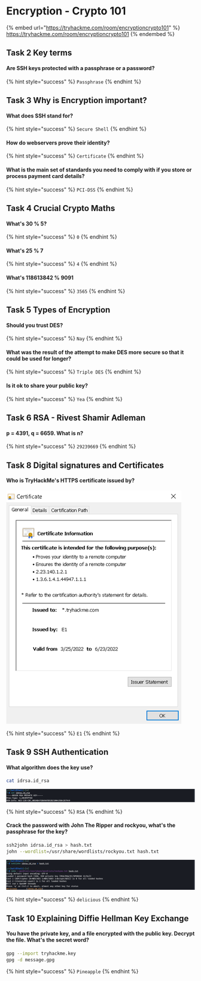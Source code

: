 # Encryption - Crypto 101

{% embed url="https://tryhackme.com/room/encryptioncrypto101" %}
https://tryhackme.com/room/encryptioncrypto101
{% endembed %}

## Task 2 Key terms

#### Are SSH keys protected with a passphrase or a password?

{% hint style="success" %}
`Passphrase`
{% endhint %}

## Task 3 Why is Encryption important?

#### What does SSH stand for?

{% hint style="success" %}
`Secure Shell`
{% endhint %}

#### How do webservers prove their identity?

{% hint style="success" %}
`Certificate`
{% endhint %}

#### What is the main set of standards you need to comply with if you store or process payment card details?

{% hint style="success" %}
`PCI-DSS`
{% endhint %}

## Task 4 Crucial Crypto Maths

#### What's 30 % 5?

{% hint style="success" %}
`0`
{% endhint %}

#### What's 25 % 7

{% hint style="success" %}
`4`
{% endhint %}

#### What's 118613842 % 9091

{% hint style="success" %}
`3565`
{% endhint %}

## Task 5 Types of Encryption

#### Should you trust DES?

{% hint style="success" %}
`Nay`
{% endhint %}

#### What was the result of the attempt to make DES more secure so that it could be used for longer?

{% hint style="success" %}
`Triple DES`
{% endhint %}

#### Is it ok to share your public key?

{% hint style="success" %}
`Yea`
{% endhint %}

## Task 6 RSA - Rivest Shamir Adleman

#### p = 4391, q = 6659. What is n?

{% hint style="success" %}
`29239669`
{% endhint %}

## Task 8 Digital signatures and Certificates

#### Who is TryHackMe's HTTPS certificate issued by?

![](<../../.gitbook/assets/Screenshot from 2022-04-19 05-14-15.png>)

{% hint style="success" %}
`E1`
{% endhint %}

## Task 9 SSH Authentication

#### What algorithm does the key use?

```bash
cat idrsa.id_rsa
```

![](<../../.gitbook/assets/Screenshot from 2022-04-19 05-26-22.png>)

{% hint style="success" %}
`RSA`
{% endhint %}

#### Crack the password with John The Ripper and rockyou, what's the passphrase for the key?

```bash
ssh2john idrsa.id_rsa > hash.txt
john --wordlist=/usr/share/wordlists/rockyou.txt hash.txt
```

![](<../../.gitbook/assets/Screenshot from 2022-04-19 05-27-28.png>)

{% hint style="success" %}
`delicious`
{% endhint %}

## Task 10 Explaining Diffie Hellman Key Exchange

#### You have the private key, and a file encrypted with the public key. Decrypt the file. What's the secret word?

```bash
gpg --import tryhackme.key
gpg -d message.gpg
```

{% hint style="success" %}
`Pineapple`
{% endhint %}
